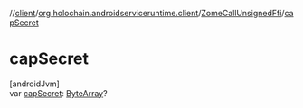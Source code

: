 //[client](../../../index.md)/[org.holochain.androidserviceruntime.client](../index.md)/[ZomeCallUnsignedFfi](index.md)/[capSecret](cap-secret.md)

# capSecret

[androidJvm]\
var [capSecret](cap-secret.md): [ByteArray](https://kotlinlang.org/api/core/kotlin-stdlib/kotlin/-byte-array/index.html)?